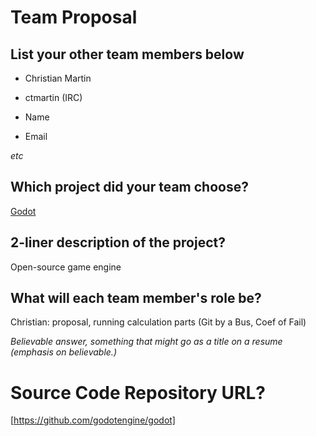 # Team Proposal

## List your other team members below

  * Christian Martin
  * ctmartin (IRC)

  * Name
  * Email

*etc*

## Which project did your team choose?

[Godot](https://godotengine.org/)

## 2-liner description of the project?

Open-source game engine

## What will each team member's role be?

Christian: proposal, running calculation parts (Git by a Bus, Coef of Fail)

*Believable answer, something that might go as a title on a resume (emphasis on believable.)*

# Source Code Repository URL?

[https://github.com/godotengine/godot]
